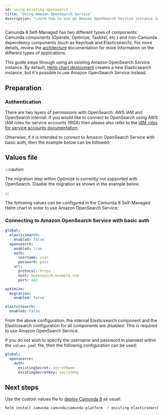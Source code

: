 ```yaml
---
id: using-existing-opensearch
title: "Using Amazon OpenSearch Service"
description: "Learn how to use an Amazon OpenSearch Service instance in Camunda 8 Self-Managed deployment."
---
```


Camunda 8 Self-Managed has two different types of components: Camunda components (Operate, Optimize, Tasklist, etc.) and non-Camunda dependency components (such as Keycloak and Elasticsearch). For more details, review the [architecture](../../about-self-managed.md#architecture) documentation for more information on the different types of applications.

This guide steps through using an existing Amazon OpenSearch Service instance. By default, [Helm chart deployment](/self-managed/setup/overview.md) creates a new Elasticsearch instance, but it's possible to use Amazon OpenSearch Service instead.

## Preparation

### Authentication

There are two layers of permissions with OpenSearch: AWS IAM and OpenSearch internal. If you would like to connect to OpenSearch using AWS IAM roles for service accounts (IRSA) then please also refer to the [IAM roles for service accounts documentation](/self-managed/setup/deploy/amazon/amazon-eks/irsa.md#OpenSearch).

Otherwise, if it is intended to connect to Amazon OpenSearch Service with basic auth, then the example below can be followed:

## Values file

:::caution

The migration step within Optimize is currently not supported with OpenSearch. Disable the migration as shown in the example below.

:::

The following values can be configured in the Camunda 8 Self-Managed Helm chart in order to use Amazon OpenSearch Service:

### Connecting to Amazon OpenSearch Service with basic auth

```yaml
global:
  elasticsearch:
    enabled: false
  opensearch:
    enabled: true
    auth:
      username: user
      password: pass
    url:
      protocol: https
      host: opensearch.example.com
      port: 443

optimize:
  migration:
    enabled: false

elasticsearch:
  enabled: false
```

From the above configuration, the internal Elasticsearch component and the Elasticsearch configuration for all components are disabled. This is required to use Amazon OpenSearch Service.

If you do not wish to specify the username and password in plaintext within the `values.yaml` file, then the following configuration can be used:

```yaml
global:
  opensearcn:
    auth:
      existingSecret: secretName
      existingSecretKey: secretKey
```

## Next steps

Use the custom values file to [deploy Camunda 8](/self-managed/setup/overview.md) as usual:

```sh
helm install camunda camunda/camunda-platform -f existing-elasticsearch-values.yaml
```
